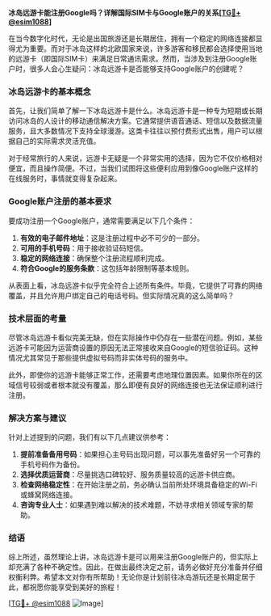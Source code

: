 **冰岛远游卡能注册Google吗？详解国际SIM卡与Google账户的关系[[TG💪+ @esim1088](https://t.me/s/esim1088)]**

在当今数字化时代，无论是出国旅游还是长期居住，拥有一个稳定的网络连接都显得尤为重要。而对于冰岛这样的北欧国家来说，许多游客和移民都会选择使用当地的远游卡（即国际SIM卡）来满足日常通讯需求。然而，当涉及到注册Google账户时，很多人会心生疑问：冰岛远游卡是否能够支持Google账户的创建呢？

### 冰岛远游卡的基本概念

首先，让我们简单了解一下冰岛远游卡是什么。冰岛远游卡是一种专为短期或长期访问冰岛的人设计的移动通信解决方案。它通常提供语音通话、短信以及数据流量服务，且大多数情况下支持全球漫游。这类卡往往以预付费形式出售，用户可以根据自己的实际需求灵活充值。

对于经常旅行的人来说，远游卡无疑是一个非常实用的选择，因为它不仅价格相对便宜，而且操作简便。不过，当我们试图将这些便利应用到像Google账户这样的在线服务时，事情就变得复杂起来。

### Google账户注册的基本要求

要成功注册一个Google账户，通常需要满足以下几个条件：

1. **有效的电子邮件地址**：这是注册过程中必不可少的一部分。
2. **可用的手机号码**：用于接收验证码短信。
3. **稳定的网络连接**：确保整个注册流程顺利完成。
4. **符合Google的服务条款**：这包括年龄限制等基本规则。

从表面上看，冰岛远游卡似乎完全符合上述所有条件。毕竟，它提供了可靠的网络覆盖，并且允许用户绑定自己的电话号码。但实际情况真的这么简单吗？

### 技术层面的考量

尽管冰岛远游卡看似完美无缺，但在实际操作中仍存在一些潜在问题。例如，某些远游卡可能因为运营商设置的原因无法正常接收来自Google的短信验证码。这种情况尤其常见于那些提供虚拟号码而非实体号码的服务中。

此外，即使你的远游卡能够正常工作，还需要考虑地理位置因素。如果你所在的区域信号较弱或者根本就没有覆盖，那么即便有良好的网络连接也无法保证顺利进行注册。

### 解决方案与建议

针对上述提到的问题，我们有以下几点建议供参考：

1. **提前准备备用号码**：如果担心主号码出现问题，可以事先准备好另一个可靠的手机号码作为备份。
2. **选择优质运营商**：尽量挑选口碑较好、服务质量较高的远游卡供应商。
3. **检查网络稳定性**：在开始注册之前，务必确认当前所处环境具备稳定的Wi-Fi或蜂窝网络连接。
4. **咨询专业人士**：如果遇到难以解决的技术难题，不妨寻求相关领域专家的帮助。

### 结语

综上所述，虽然理论上讲，冰岛远游卡是可以用来注册Google账户的，但实际上却充满了各种不确定性。因此，在做出最终决定之前，请务必做好充分准备并仔细权衡利弊。希望本文对你有所帮助！无论你是计划前往冰岛游玩还是长期定居于此，都祝愿你能享受到美好的旅程！

[[TG💪+ @esim1088](https://t.me/s/esim1088) ![Image](https://i.postimg.cc/4NQfJmqS/Snipaste-2025-05-13-00-14-12.png)]